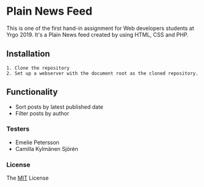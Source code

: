 # Plain News Feed

This is one of the first hand-in assignment for Web developers students at Yrgo 2019. 
It's a Plain News feed created by using HTML, CSS and PHP. 

## Installation
    1. Clone the repository
    2. Set up a webserver with the document root as the cloned repository.
    
## Functionality 
* Sort posts by latest published date
* Filter posts by author

### Testers
* Emelie Petersson
* Camilla Kylmänen Sjörén 

### License

The [MIT](https://github.com/Juljulia/Plain-news/blob/master/LICENSE) License 
